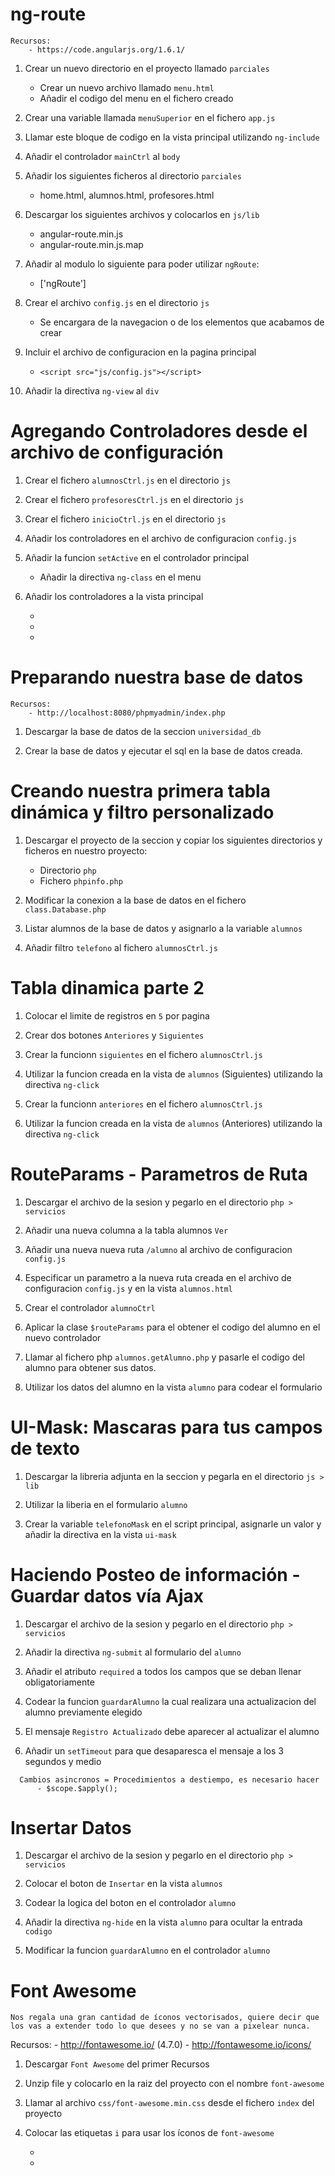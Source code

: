 # ng-route

    Recursos:
        - https://code.angularjs.org/1.6.1/

1. Crear un nuevo directorio en el proyecto llamado `parciales`
    - Crear un nuevo archivo llamado `menu.html`
    - Añadir el codigo del menu en el fichero creado

2. Crear una variable llamada `menuSuperior` en el fichero `app.js`

3. Llamar este bloque de codigo en la vista principal utilizando `ng-include`

4. Añadir el controlador `mainCtrl` al `body`

5. Añadir los siguientes ficheros al directorio `parciales`
    - home.html, alumnos.html, profesores.html

6. Descargar los siguientes archivos y colocarlos en `js/lib`
    - angular-route.min.js
    - angular-route.min.js.map

7. Añadir al modulo lo siguiente para poder utilizar `ngRoute`:
    - ['ngRoute']

8. Crear el archivo `config.js` en el directorio `js`
    - Se encargara de la navegacion o de los elementos que acabamos de crear

9. Incluir el archivo de configuracion en la pagina principal
    - `<script src="js/config.js"></script>`

10. Añadir la directiva `ng-view` al `div`

# Agregando Controladores desde el archivo de configuración

1. Crear el fichero `alumnosCtrl.js` en el directorio `js`

2. Crear el fichero `profesoresCtrl.js` en el directorio `js`

3. Crear el fichero `inicioCtrl.js` en el directorio `js`

4. Añadir los controladores en el archivo de configuracion `config.js`

5. Añadir la funcion `setActive` en el controlador principal
    - Añadir la directiva `ng-class` en el menu

6. Añadir los controladores a la vista principal
    - <script src="js/alumnosCtrl.js"></script>
    - <script src="js/profesoresCtrl.js"></script>
    - <script src="js/inicioCtrl.js"></script>

# Preparando nuestra base de datos

    Recursos:
        - http://localhost:8080/phpmyadmin/index.php

1. Descargar la base de datos de la seccion `universidad_db`

2. Crear la base de datos y ejecutar el sql en la base de datos creada.

# Creando nuestra primera tabla dinámica y filtro personalizado

1. Descargar el proyecto de la seccion y copiar los siguientes directorios y ficheros en nuestro proyecto:
    - Directorio `php`
    - Fichero `phpinfo.php`

2. Modificar la conexion a la base de datos en el fichero `class.Database.php`

3. Listar alumnos de la base de datos y asignarlo a la variable `alumnos`

4. Añadir filtro `telefono` al fichero `alumnosCtrl.js`

# Tabla dinamica parte 2

1. Colocar el limite de registros en `5` por pagina

2. Crear dos botones `Anteriores` y `Siguientes`

3. Crear la funcionn `siguientes` en el fichero `alumnosCtrl.js`

4. Utilizar la funcion creada en la vista de `alumnos` (Siguientes) utilizando la directiva `ng-click`

5. Crear la funcionn `anteriores` en el fichero `alumnosCtrl.js`

6. Utilizar la funcion creada en la vista de `alumnos` (Anteriores) utilizando la directiva `ng-click`

# RouteParams - Parametros de Ruta

1. Descargar el archivo de la sesion y pegarlo en el directorio `php > servicios`

2. Añadir una nueva columna a la tabla alumnos `Ver`

3. Añadir una nueva nueva ruta `/alumno` al archivo de configuracion `config.js`

4. Especificar un parametro a la nueva ruta creada en el archivo de configuracion `config.js` y en la vista `alumnos.html`

5. Crear el controlador `alumnoCtrl`

6. Aplicar la clase `$routeParams` para el obtener el codigo del alumno en el nuevo controlador

7. Llamar al fichero php `alumnos.getAlumno.php` y pasarle el codigo  del alumno para obtener sus datos.

8. Utilizar los datos del alumno en la vista `alumno` para codear el formulario

# UI-Mask: Mascaras para tus campos de texto

1. Descargar la libreria adjunta en la seccion y pegarla en el directorio `js > lib`

2. Utilizar la liberia en el formulario `alumno`

3. Crear la variable `telefonoMask` en el script principal, asignarle un valor y añadir la directiva en la vista `ui-mask`

# Haciendo Posteo de información - Guardar datos vía Ajax

1. Descargar el archivo de la sesion y pegarlo en el directorio `php > servicios`

2. Añadir la directiva `ng-submit` al formulario del `alumno`

3. Añadir el atributo `required` a todos los campos que se deban llenar obligatoriamente

4. Codear la funcion `guardarAlumno` la cual realizara una actualizacion del alumno previamente elegido

5. El mensaje `Registro Actualizado` debe aparecer al actualizar el alumno

6. Añadir un `setTimeout` para que desaparesca el mensaje a los 3 segundos y medio

~~~
  Cambios asincronos = Procedimientos a destiempo, es necesario hacer
      - $scope.$apply();
~~~

# Insertar Datos

1. Descargar el archivo de la sesion y pegarlo en el directorio `php > servicios`

2. Colocar el boton de `Insertar` en la vista `alumnos`

3. Codear la logica del boton en el controlador  `alumno`

4. Añadir la directiva `ng-hide` en la vista `alumno` para ocultar la entrada `codigo`

5. Modificar la funcion `guardarAlumno` en el controlador `alumno`

# Font Awesome

~~~
Nos regala una gran cantidad de íconos vectorisados, quiere decir que los vas a extender todo lo que desees y no se van a pixelear nunca.
~~~

Recursos:
    - http://fontawesome.io/ (4.7.0)
    - http://fontawesome.io/icons/

1. Descargar `Font Awesome` del primer Recursos

2. Unzip file y colocarlo en la raiz del proyecto con el nombre `font-awesome`

3. Llamar al archivo `css/font-awesome.min.css` desde el fichero `index` del proyecto

4. Colocar las etiquetas `i` para usar los íconos de `font-awesome`
    - <i class="fa fa-chevron-left"></i>
    - <i class="fa fa-user-plus"></i>
